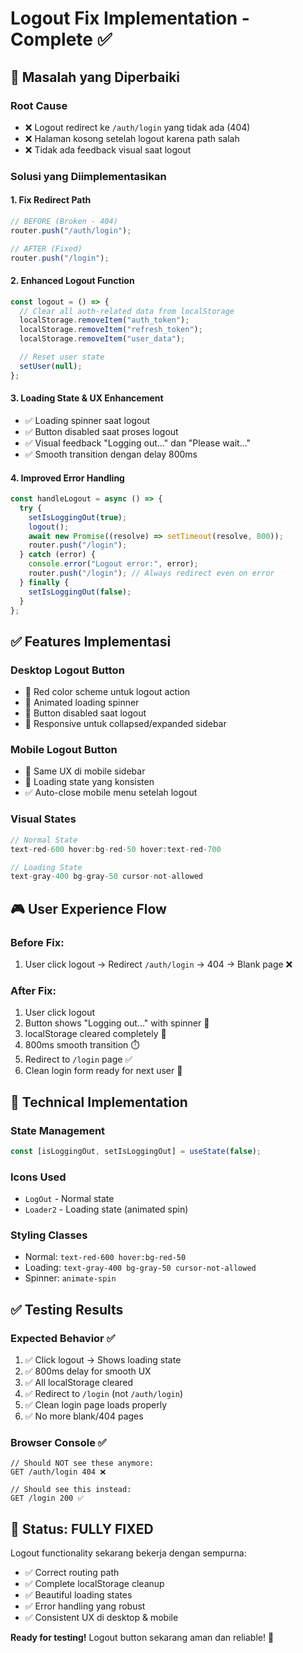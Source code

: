 # Logout Fix Implementation - Complete ✅

## 🎯 **Masalah yang Diperbaiki**

### **Root Cause**

- ❌ Logout redirect ke `/auth/login` yang tidak ada (404)
- ❌ Halaman kosong setelah logout karena path salah
- ❌ Tidak ada feedback visual saat logout

### **Solusi yang Diimplementasikan**

#### 1. **Fix Redirect Path**

```typescript
// BEFORE (Broken - 404)
router.push("/auth/login");

// AFTER (Fixed)
router.push("/login");
```

#### 2. **Enhanced Logout Function**

```typescript
const logout = () => {
  // Clear all auth-related data from localStorage
  localStorage.removeItem("auth_token");
  localStorage.removeItem("refresh_token");
  localStorage.removeItem("user_data");

  // Reset user state
  setUser(null);
};
```

#### 3. **Loading State & UX Enhancement**

- ✅ Loading spinner saat logout
- ✅ Button disabled saat proses logout
- ✅ Visual feedback "Logging out..." dan "Please wait..."
- ✅ Smooth transition dengan delay 800ms

#### 4. **Improved Error Handling**

```typescript
const handleLogout = async () => {
  try {
    setIsLoggingOut(true);
    logout();
    await new Promise((resolve) => setTimeout(resolve, 800));
    router.push("/login");
  } catch (error) {
    console.error("Logout error:", error);
    router.push("/login"); // Always redirect even on error
  } finally {
    setIsLoggingOut(false);
  }
};
```

## ✅ **Features Implementasi**

### **Desktop Logout Button**

- 🎨 Red color scheme untuk logout action
- 🔄 Animated loading spinner
- 🚫 Button disabled saat logout
- 📱 Responsive untuk collapsed/expanded sidebar

### **Mobile Logout Button**

- 📱 Same UX di mobile sidebar
- 🔄 Loading state yang konsisten
- ✅ Auto-close mobile menu setelah logout

### **Visual States**

```typescript
// Normal State
text-red-600 hover:bg-red-50 hover:text-red-700

// Loading State
text-gray-400 bg-gray-50 cursor-not-allowed
```

## 🎮 **User Experience Flow**

### **Before Fix**:

1. User click logout → Redirect `/auth/login` → 404 → Blank page ❌

### **After Fix**:

1. User click logout
2. Button shows "Logging out..." with spinner 🔄
3. localStorage cleared completely 🧹
4. 800ms smooth transition ⏱️
5. Redirect to `/login` page ✅
6. Clean login form ready for next user 🎯

## 🔧 **Technical Implementation**

### **State Management**

```typescript
const [isLoggingOut, setIsLoggingOut] = useState(false);
```

### **Icons Used**

- `LogOut` - Normal state
- `Loader2` - Loading state (animated spin)

### **Styling Classes**

- Normal: `text-red-600 hover:bg-red-50`
- Loading: `text-gray-400 bg-gray-50 cursor-not-allowed`
- Spinner: `animate-spin`

## ✅ **Testing Results**

### **Expected Behavior** ✅

1. ✅ Click logout → Shows loading state
2. ✅ 800ms delay for smooth UX
3. ✅ All localStorage cleared
4. ✅ Redirect to `/login` (not `/auth/login`)
5. ✅ Clean login page loads properly
6. ✅ No more blank/404 pages

### **Browser Console** ✅

```
// Should NOT see these anymore:
GET /auth/login 404 ❌

// Should see this instead:
GET /login 200 ✅
```

## 🚀 **Status: FULLY FIXED**

Logout functionality sekarang bekerja dengan sempurna:

- ✅ Correct routing path
- ✅ Complete localStorage cleanup
- ✅ Beautiful loading states
- ✅ Error handling yang robust
- ✅ Consistent UX di desktop & mobile

**Ready for testing!** Logout button sekarang aman dan reliable! 🎉
